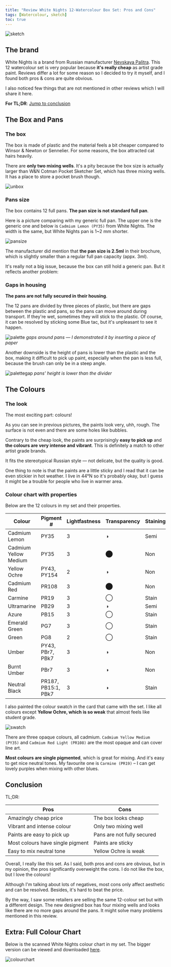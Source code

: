 ```yaml
---
title: "Review White Nights 12-Watercolour Box Set: Pros and Cons"
tags: [Watercolour, sketch]
toc: true
---
```


![sketch](sketch.jpg)

## The brand

White Nights is a brand from Russian manufacturer [Nevskaya Palitra](https://www.nevapalette.com). This 12 watercolour set is very popular because **it's really cheap** as artist grade paint. Reviews differ a lot for some reason so I decided to try it myself, and I found both pros & cons are quite obvious.

I also noticed few things that are not mentioned in other reviews which I will share it here.

**For TL;DR**: [Jump to conclusion](#conclusion)

## The Box and Pans

### The box

The box is made of plastic and the material feels a bit cheaper compared to Winsor & Newton or Sennelier. For some reasons, the box attracted cat hairs heavily.

There are **only two mixing wells**. It's a pity because the box size is actually larger than W&N Cotman Pocket Sketcher Set, which has three mixing wells. It has a place to store a pocket brush though.

![unbox](unbox.jpg)

### Pans size

 The box contains 12 full pans. **The pan size is not standard full pan**.

Here is a picture comparing with my generic full pan. The upper one is the generic one and below is `Cadmium Lemon (PY35)` from White Nights. The width is the same, but White Nights pan is 1~2 mm shorter.

![pansize](pansize.jpg)

The manufacturer did mention that **the pan size is 2.5ml** in their brochure, which is slightly smaller than a regular full pan capacity (appx. 3ml).

It's really not a big issue, because the box can still hold a generic pan. But it reflects another problem:

### Gaps in housing

**The pans are not fully secured in their housing**.

The 12 pans are divided by three pieces of plastic, but there are gaps between the plastic and pans, so the pans can move around during transport. If they're wet, sometimes they will stick to the plastic. Of course, it can be resolved by sticking some Blue tac, but it's unpleasant to see it happen.

![palette](palette.jpg)
*gaps around pans — I demonstrated it by inserting a piece of paper*

Another downside is the height of pans is lower than the plastic and the box, making it difficult to pick up paint, especially when the pan is less full, because the brush can only be in a steep angle.

![palettegap](palettegap.jpg)
*pans' height is lower than the divider*

## The Colours

### The look

The most exciting part: colours!

As you can see in previous pictures, the paints look very, uhh, rough. The surface is not even and there are some holes like bubbles.

Contrary to the cheap look, the paints are surprisingly **easy to pick up** and **the colours are very intense and vibrant**. This is definitely a match to other artist grade brands.

It fits the stereotypical Russian style — not delicate, but the quality is good.

One thing to note is that the paints are a little sticky and I read that it can be even stickier in hot weather. I live in 44°N so it's probably okay, but I guess it might be a trouble for people who live in warmer area.

### Colour chart with properties

Below are the 12 colours in my set and their properties.

| Colour | Pigment # | Lightfastness | Transparency | Staining | Granulating |
|--------|--------|--------|--------|--------|--------|
| Cadmium Lemon | PY35 | 3 | ◑ | Semi | |
| Cadmium Yellow Medium | PY35 | 3 | ⬤ | Non | |
| Yellow Ochre | PY43, PY154 | 2 | ◑ | Non | |
| Cadmium Red | PR108 | 3 | ⬤ | Non | Y |
| Carmine | PR19 | 3 | ◯ | Stain | |
| Ultramarine | PB29 | 3 | ◑ | Semi | Y |
| Azure | PB15 | 3 | ◯ | Stain | |
| Emerald Green | PG7 | 3 | ◯ | Stain | |
| Green | PG8 | 2 | ◯ | Stain | |
| Umber | PY43, PBr7, PBk7 | 3 | ◑ | Non | |
| Burnt Umber | PBr7 | 3 | ◑ | Non | Y |
| Neutral Black | PR187, PB15:1, PBk7 | 3 | ◑ | Stain | |

I also painted the colour swatch in the card that came with the set. I like all colours except **Yellow Ochre, which is so weak** that almost feels like student grade.

![swatch](swatch.jpg)

There are three opaque colours, all cadmium. `Cadmium Yellow Medium (PY35)` and `Cadmium Red Light (PR108)` are the most opaque and can cover line art.

**Most colours are single pigmented**, which is great for mixing. And it's easy to get nice neutral tones. My favourite one is `Carmine (PR19)` – I can get lovely purples when mixing with other blues.

## Conclusion

TL;DR:

| Pros      | Cons |
| ----------- | ----------- |
| Amazingly cheap price     | The box looks cheap      |
| Vibrant and intense colour  | Only two mixing well        |
| Paints are easy to pick up  | Pans are not fully secured        |
| Most colours have single pigment | Paints are sticky |
| Easy to mix neutral tone | Yellow Ochre is weak |

Overall, I really like this set. As I said, both pros and cons are obvious, but in my opinion, the pros significantly overweight the cons. I do not like the box, but I love the colours!

Although I'm talking about lots of negatives, most cons only affect aesthetic and can be resolved. Besides, it's hard to beat the price.

By the way, I saw some retailers are selling the same 12-colour set but with a different design. The new designed box has four mixing wells and looks like there are no more gaps around the pans. It might solve many problems mentioned in this review.

## Extra: Full Colour Chart

Below is the scanned White Nights colour chart in my set. The bigger version can be viewed and downloaded [here](whiteNightsColorChart.jpeg).

![colourchart](WhiteNightsColorChart.jpeg)
